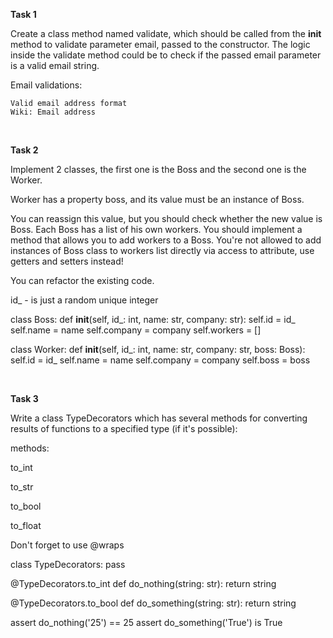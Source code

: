 **Task 1**

Create a class method named validate, which should be called from the __init__ method to validate parameter email, passed to the constructor. The logic inside the validate method could be to check if the passed email parameter is a valid email string.

Email validations:

    Valid email address format 
    Wiki: Email address 

 <br />

**Task 2**

Implement 2 classes, the first one is the Boss and the second one is the Worker.

Worker has a property boss, and its value must be an instance of Boss.

You can reassign this value, but you should check whether the new value is Boss. Each Boss has a list of his own workers. You should implement a method that allows you to add workers to a Boss. You're not allowed to add instances of Boss class to workers list directly via access to attribute, use getters and setters instead!

You can refactor the existing code.

id_ - is just a random unique integer


class Boss:
    def __init__(self, id_: int, name: str, company: str):
        self.id = id_
        self.name = name
        self.company = company
        self.workers = []


class Worker:
    def __init__(self, id_: int, name: str, company: str, boss: Boss):
        self.id = id_
        self.name = name
        self.company = company
        self.boss = boss

 <br />

**Task 3**

Write a class TypeDecorators which has several methods for converting results of functions to a specified type (if it's possible):

methods:

to_int

to_str

to_bool

to_float

 

Don't forget to use @wraps

class TypeDecorators:
    pass

@TypeDecorators.to_int
def do_nothing(string: str):
    return string


@TypeDecorators.to_bool
def do_something(string: str):
    return string

assert do_nothing('25') == 25
assert do_something('True') is True
